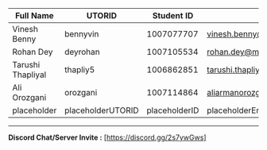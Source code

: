 | Full Name | UTORID | Student ID | Email | Best Way to Contact | Discord Username 
|-----------|--------|------------|-------|---------------------|------------------
| Vinesh Benny | bennyvin | 1007077707 | vinesh.benny@mail.utoronto.ca | vinesh.benny@mail.utoronto.ca | Josuke's Hamon#1772
| Rohan Dey | deyrohan | 1007105534 | rohan.dey@mail.utoronto.ca | +1 (647) 974-2649 | Blue Viper#9850
| Tarushi Thapliyal | thapliy5 | 1006862851 | tarushi.thapliyal@mail.utoronto.ca | tarushi.thapliyal@mail.utoronto.ca | skyy#0087
| Ali Orozgani | orozgani | 1007114864 | aliarmanorozgani@gmail.com | +1 (647) 514-4722 | YaySushi#1650
| placeholder | placeholderUTORID | placeholderID | placeholderEmail | placeholderContact | placeholderUsername


---
**Discord Chat/Server Invite :** [https://discord.gg/2s7ywGws]
